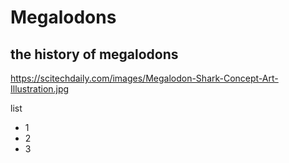# Megalodons
## the history of megalodons
https://scitechdaily.com/images/Megalodon-Shark-Concept-Art-Illustration.jpg

list
- 1
- 2
- 3
